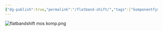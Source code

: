 ```yaml
---
{"dg-publish":true,"permalink":"/flatband-shift/","tags":["komponentfysik"]}
---
```


![flatbandshift mos komp.png](/img/user/images/flatbandshift%20mos%20komp.png)
